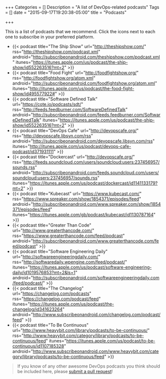 +++
Categories = []
Description = "A list of DevOps-related podcasts"
Tags = []
date = "2015-09-17T19:20:38-05:00"
title = "Podcasts"

+++

This is a list of podcasts that we recommend. Click the icons next to each one to subscribe in your preferred platform.

- {{< podcast title="The Ship Show" url="http://theshipshow.com/" rss="http://theshipshow.com/podcast.xml" android="http://subscribeonandroid.com/theshipshow.com/podcast.xml" itunes="https://itunes.apple.com/us/podcast/the-ship-show/id552263516?mt=2" >}}
- {{< podcast title="Food Fight" url="http://foodfightshow.org/" rss="http://foodfightshow.org/atom.xml" android="http://subscribeonandroid.com/foodfightshow.org/atom.xml" itunes="http://itunes.apple.com/us/podcast/the-food-fight-show/id495577922#" >}}
- {{< podcast title="Software Defined Talk" url="https://cote.io/podcasts/sdt/" rss="http://feeds.feedburner.com/SoftwareDefinedTalk" android="http://subscribeonandroid.com/feeds.feedburner.com/SoftwareDefinedTalk" itunes="https://itunes.apple.com/us/podcast/the-ship-show/id552263516?mt=2" >}}
- {{< podcast title="DevOps Cafe" url="http://devopscafe.org/" rss="http://devopscafe.libsyn.com/rss" android="http://subscribeonandroid.com/devopscafe.libsyn.com/rss" itunes="http://itunes.apple.com/us/podcast/devops-cafe-podcast/id371931111" >}}
- {{< podcast title="Dockercast" url="http://devopscafe.org/" rss="http://feeds.soundcloud.com/users/soundcloud:users:237456957/sounds.rss" android="http://subscribeonandroid.com/feeds.soundcloud.com/users/soundcloud:users:237456957/sounds.rss" itunes="https://itunes.apple.com/us/podcast/dockercast/id1141133179?mt=2" >}}
- {{< podcast title="Kubecast" url="https://www.kubecast.com/" rss="https://www.spreaker.com/show/1854371/episodes/feed" android="http://subscribeonandroid.com/www.spreaker.com/show/1854371/episodes/feed" itunes="https://itunes.apple.com/gb/podcast/kubecast/id1130787164" >}}
- {{< podcast title="Greater Than Code" url="http://www.greaterthancode.com/" rss="https://www.greaterthancode.com/feed/podcast" android="http://subscribeonandroid.com/www.greaterthancode.com/feed/podcast" >}}
- {{< podcast title="Software Engineering Daily" url="http://softwareengineeringdaily.com/" rss="http://softwaredaily.wpengine.com/feed/podcast/" itunes="https://itunes.apple.com/us/podcast/software-engineering-daily/id1019576853?mt=2&ls=1" android="http://subscribeonandroid.com/softwareengineeringdaily.com/feed/podcast/" >}}
- {{< podcast title="The Changelog" url="https://changelog.com/podcasts" rss="https://changelog.com/podcast/feed" itunes="https://itunes.apple.com/us/podcast/the-changelog/id341623264" android="http://www.subscribeonandroid.com/changelog.com/podcast/feed" >}}
- {{< podcast title="To Be Continuous" url="http://www.heavybit.com/library/podcasts/to-be-continuous/" rss="http://www.heavybit.com/category/library/podcasts/to-be-continuous/feed" itunes="https://itunes.apple.com/us/podcast/to-be-continuous/id1107185328" android="http://www.subscribeonandroid.com/www.heavybit.com/category/library/podcasts/to-be-continuous/feed" >}}

> If you know of any other awesome DevOps podcasts you think should be included here, please [submit a pull request](https://github.com/arresteddevops/ado-hugo/blob/master/content/page/podcasts.md)!
